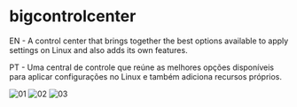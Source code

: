 # bigcontrolcenter

EN - A control center that brings together the best options available to apply settings on Linux and also adds its own features.

PT - Uma central de controle que reúne as melhores opções disponíveis para aplicar configurações no Linux e também adiciona recursos próprios.

![01](https://user-images.githubusercontent.com/6098501/178166981-d42a3f77-810d-4cb0-8a9f-ea935d52bc38.jpeg)
![02](https://user-images.githubusercontent.com/6098501/178167052-4a2d4279-a561-4199-b67f-903814aebc11.jpeg)
![03](https://user-images.githubusercontent.com/6098501/178167054-4e6dced8-cc1d-43ee-a2a0-859bdfbf89a4.jpeg)
